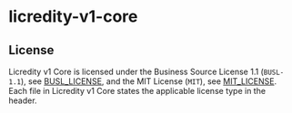 # licredity-v1-core

## License

Licredity v1 Core is licensed under the Business Source License 1.1 (`BUSL-1.1`), see [BUSL_LICENSE](https://github.com/Licredity/licredity-v1-core/blob/main/docs/licenses/BUSL_LICENSE), and the MIT License (`MIT`), see [MIT_LICENSE](https://github.com/Licredity/licredity-v1-core/blob/main/docs/licenses/MIT_LICENSE). Each file in Licredity v1 Core states the applicable license type in the header.
